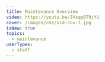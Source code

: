```yaml
---
title: Maintenance Overview
video: https://youtu.be/JVsqp8T9jYU
cover: /images/cms/vid-cov-1.jpg
isNew: true
topics:
  - maintenance
userTypes:
  - staff
---
```

